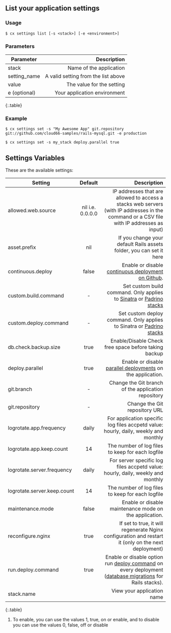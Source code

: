 
## List your application settings


### Usage

```shell
$ cx settings list [-s <stack>] [-e <environment>]
```




### Parameters

|		Parameter 		   |  Description    |
|--|-:|
|stack 					   |Name of the application|
|setting_name 	   | 	A valid setting from the list above |
|value	   | The value for the setting |
|e (optional) 	   | 	Your application environment |
{:.table}


### Example

```shell
$ cx settings set -s "My Awesome App" git.repository git://github.com/cloud66-samples/rails-mysql.git -e production

$ cx settings set -s my_stack deploy.parallel true
```


## Settings Variables

These are the available settings:

|Setting|Default|Description|
|-----|:----:|-------:|
|allowed.web.source| nil i.e. 0.0.0.0 |IP addresses that are allowed to access a stacks web servers (with IP addresses in the command or a CSV file with IP addresses as input)|
|asset.prefix| nil |If you change your default Rails assets folder, you can set it here|
|continuous.deploy|false|Enable or disable [continuous deployment on Github](). |
|custom.build.command|-|Set custom build command. Only applies to [Sinatra]() or [Padrino stacks]()|
|custom.deploy.command|-|Set custom deploy command. Only applies to Sinatra or [Padrino stacks]()|
|db.check.backup.size|true|Enable/Disable Check free space before taking backup|
|deploy.parallel|true|Enable or disable [parallel deployments]() on the application.|
|git.branch|-|Change the Git branch of the application repository|
|git.repository|-|Change the Git repository URL|
|logrotate.app.frequency|daily| For application specific log files accpetd value: hourly, daily, weekly and monthly|
|logrotate.app.keep.count|14| The number of log files to keep for each logfile|
|logrotate.server.frequency|daily|For server specific log files accpetd value: hourly, daily, weekly and monthly|
|logrotate.server.keep.count|14|The number of log files to keep for each logfile|
|maintenance.mode|false|Enable or disable maintenance mode on the application.|
|reconfigure.nginx|true|If set to true, it will regenerate Nginx configuration and restart it (only on the next deployment)|
|run.deploy.command|true|Enable or disable option run [deploy command]() on every deployment ([database migrations]() for Rails stacks). |
|stack.name||View your application name|
{:.table}

1. To enable, you can use the values 1, true, on or enable, and to disable you can use the values 0, false, off or disable



